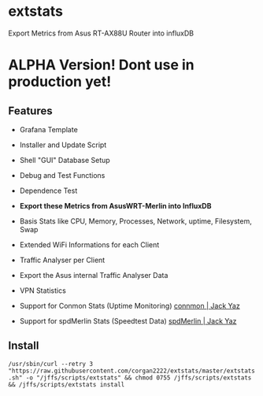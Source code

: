 # extstats
Export Metrics from Asus RT-AX88U Router into influxDB

# ALPHA Version! Dont use in production yet!

## Features

* Grafana Template
* Installer and Update Script
* Shell "GUI" Database Setup
* Debug and Test Functions
* Dependence Test 

* **Export these Metrics from AsusWRT-Merlin into InfluxDB**
* Basis Stats like CPU, Memory, Processes, Network, uptime, Filesystem, Swap
* Extended WiFi Informations for each Client
* Traffic Analyser per Client
* Export the Asus internal Traffic Analyser Data
* VPN Statistics
* Support for Conmon Stats (Uptime Monitoring) [connmon | Jack Yaz](https://www.snbforums.com/threads/connmon-internet-connection-monitoring.56163/)
* Support for spdMerlin Stats (Speedtest Data) [spdMerlin | Jack Yaz](https://www.snbforums.com/threads/spdmerlin-automated-speedtests-with-graphs.55904/)

## Install
`/usr/sbin/curl --retry 3 "https://raw.githubusercontent.com/corgan2222/extstats/master/extstats.sh" -o "/jffs/scripts/extstats" && chmod 0755 /jffs/scripts/extstats && /jffs/scripts/extstats install`
